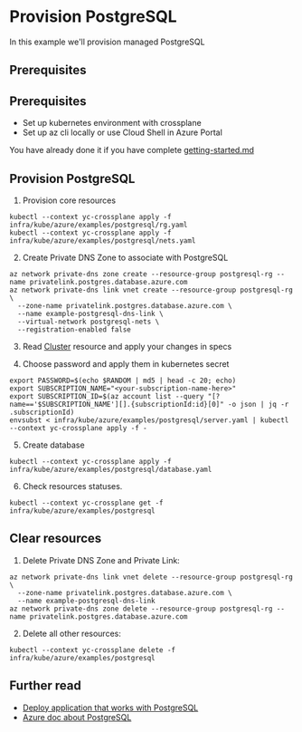 # Provision PostgreSQL

In this example we'll provision managed PostgreSQL

## Prerequisites

## Prerequisites

* Set up kubernetes environment with crossplane
* Set up az cli locally or use Cloud Shell in Azure Portal

You have already done it if you have complete [getting-started.md](../../docs/getting-started.md)

## Provision PostgreSQL

1. Provision core resources

```shell
kubectl --context yc-crossplane apply -f infra/kube/azure/examples/postgresql/rg.yaml
kubectl --context yc-crossplane apply -f infra/kube/azure/examples/postgresql/nets.yaml
```

2. Create Private DNS Zone to associate with PostgreSQL

```shell
az network private-dns zone create --resource-group postgresql-rg --name privatelink.postgres.database.azure.com
az network private-dns link vnet create --resource-group postgresql-rg \
  --zone-name privatelink.postgres.database.azure.com \
  --name example-postgresql-dns-link \
  --virtual-network postgresql-nets \
  --registration-enabled false
```

3. Read [Cluster](server.yaml) resource and apply your changes in specs

4. Choose password and apply them in kubernetes secret

```shell
export PASSWORD=$(echo $RANDOM | md5 | head -c 20; echo)
export SUBSCRIPTION_NAME="<your-subscription-name-here>"
export SUBSCRIPTION_ID=$(az account list --query "[?name=='$SUBSCRIPTION_NAME'][].{subscriptionId:id}[0]" -o json | jq -r .subscriptionId)
envsubst < infra/kube/azure/examples/postgresql/server.yaml | kubectl --context yc-crossplane apply -f -
```

5. Create database

```shell
kubectl --context yc-crossplane apply -f infra/kube/azure/examples/postgresql/database.yaml
```

6. Check resources statuses.

```shell
kubectl --context yc-crossplane get -f infra/kube/azure/examples/postgresql
```

## Clear resources

1. Delete Private DNS Zone and Private Link:

```shell
az network private-dns link vnet delete --resource-group postgresql-rg \
  --zone-name privatelink.postgres.database.azure.com \
  --name example-postgresql-dns-link
az network private-dns zone delete --resource-group postgresql-rg --name privatelink.postgres.database.azure.com
```

2. Delete all other resources:

```shell
kubectl --context yc-crossplane delete -f infra/kube/azure/examples/postgresql
```

## Further read

* [Deploy application that works with PostgreSQL](../../../examples/deployments/postgresql)
* [Azure doc about PostgreSQL](https://docs.microsoft.com/en-us/azure/postgresql/flexible-server/)
